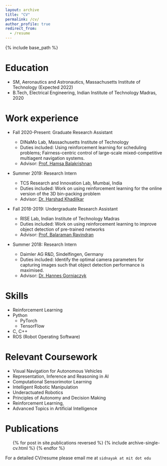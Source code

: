 ```yaml
---
layout: archive
title: "CV"
permalink: /cv/
author_profile: true
redirect_from:
  - /resume
---
```


{% include base_path %}

Education
======
* SM, Aeronautics and Astronautics, Massachusetts Institute of Technology (Expected 2022)
* B.Tech, Electrical Engineering, Indian Institute of Technology Madras, 2020

Work experience
======
* Fall 2020-Present: Graduate Research Assistant
  * DINaMo Lab, Massachusetts Institute of Technology
  * Duties included: Using reinforcement learning for scheduling problems; Fairness-centric control of large-scale mixed-competitive multiagent navigation systems.
  * Advisor: [Prof. Hamsa Balakrishnan](https://www.mit.edu/~hamsa/index.html)

* Summer 2019: Research Intern
  * TCS Research and Innovation Lab, Mumbai, India
  * Duties included: Work on using reinforcement learning for the online version of the 3D bin-packing problem 
  * Advisor: [Dr. Harshad Khadilkar](https://sites.google.com/view/harshad/home)

* Fall 2018-2019: Undergraduate Research Assistant
  * RISE Lab, Indian Institute of Technology Madras
  * Duties included: Work on using reinforcement learning to improve object detection of pre-trained networks
  * Advisor: [Prof. Balaraman Ravindran](https://www.cse.iitm.ac.in/~ravi/)

* Summer 2018: Research Intern
  * Daimler AG R&D, Sindelfingen, Germany
  * Duties included: Identify the optimal camera parameters for capturing images such that object detection performance is maximised.
  * Advisor: [Dr. Hannes Gorniaczyk](https://de.linkedin.com/in/gorniaczyk)

  
Skills
======
* Reinforcement Learning
* Python
  * PyTorch
  * TensorFlow
* C, C++
* ROS (Robot Operating Software)

Relevant Coursework
======
* Visual Navigation for Autonomous Vehicles
* Representation, Inference and Reasoning in AI 
* Computational Sensorimotor Learning
* Intelligent Robotic Manipulation
* Underactuated Robotics
* Principles of Autonomy and Decision Making
* Reinforcement Learning, 
* Advanced Topics in Artificial Intelligence

Publications
======
  <ul>{% for post in site.publications reversed %}
    {% include archive-single-cv.html %}
  {% endfor %}</ul>
  

For a detailed CV/resume please email me at `sidnayak at mit dot edu`